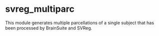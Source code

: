 # svreg_multiparc
This module generates multiple parcellations of a single subject that has been processed by BrainSuite and SVReg.
